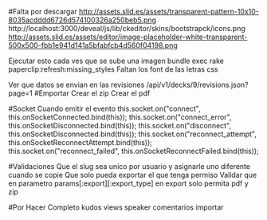 #Falta por descargar
http://assets.slid.es/assets/transparent-pattern-10x10-8035acdddd6726d574100326a250beb5.png
http://localhost:3000/deveal/js/lib/ckeditor/skins/bootstrapck/icons.png
http://assets.slid.es/assets/editor/image-placeholder-white-transparent-500x500-fbb1e941d141a5bfabfcb4d560f04198.png

Ejecutar esto cada ves que se sube una imagen bundle exec rake paperclip:refresh:missing_styles
Faltan los font de las letras css

Ver que datos se envian en las revisiones /api/v1/decks/9/revisions.json?page=1
#Emportar
Crear el zip
Crear el pdf


#Socket
Cuando emitir el evento
                this.socket.on("connect", this.onSocketConnected.bind(this));
                this.socket.on("connect_error", this.onSocketDisconnected.bind(this));
                this.socket.on("disconnect", this.onSocketDisconnected.bind(this));
                this.socket.on("reconnect_attempt", this.onSocketReconnectAttempt.bind(this));
                this.socket.on("reconnect_failed", this.onSocketReconnectFailed.bind(this));

#Validaciones
Que el slug sea unico por usuario y asignarle uno diferente cuando se copie
Que solo pueda exportar el que tenga permiso
Validar que en parametro params[:export][:export_type] en export solo permita pdf y zip


#Por Hacer Completo
kudos
views
speaker
comentarios
importar